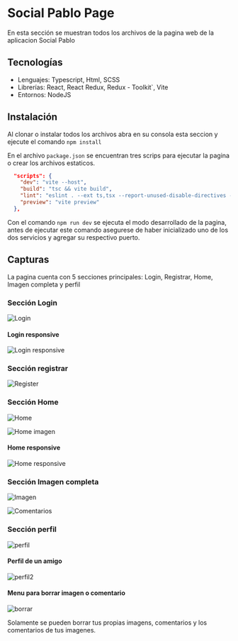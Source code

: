 # Social Pablo Page

En esta sección se muestran todos los archivos de la pagina web de la aplicacion Social Pablo

## Tecnologías

- Lenguajes: Typescript, Html, SCSS
- Librerías: React, React Redux, Redux - Toolkit`, Vite
- Entornos: NodeJS

## Instalación

Al clonar o instalar todos los archivos abra en su consola esta seccion y ejecute el comando
`npm install`

En el archivo `package.json` se encuentran tres scrips para ejecutar la pagina o crear los archivos estaticos.

```JSON
  "scripts": {
    "dev": "vite --host",
    "build": "tsc && vite build",
    "lint": "eslint . --ext ts,tsx --report-unused-disable-directives --max-warnings 0",
    "preview": "vite preview"
  },
```

Con el comando `npm run dev` se ejecuta el modo desarrollado de la pagina, antes de ejecutar este comando asegurese de haber inicializado uno de los dos servicios y agregar su respectivo puerto.

## Capturas

La pagina cuenta con 5 secciones principales: Login, Registrar, Home, Imagen completa y perfil


### Sección Login

![Login](../captures/login.PNG "Login")

#### Login responsive

![Login responsive](../captures/loginResponsive.PNG "Login responsive")

### Sección registrar

![Register](../captures/register.PNG "Register")

### Sección Home

![Home](../captures/home.PNG "Home")

![Home imagen](../captures/imagePage.png "Home imagen")

#### Home responsive

![Home responsive](../captures/homeresponse.PNG "Home responsive")

### Sección Imagen completa

![Imagen](../captures/fullimage1.PNG "Imagen")

![Comentarios](../captures/fullimage2.PNG "Comentarios")

### Sección perfil

![perfil](../captures/perfil.PNG "perfil")

#### Perfil de un amigo

![perfil2](../captures/perfilFriend.PNG "perfil2")

#### Menu para borrar imagen o comentario

![borrar](../captures/opcion%20borrar.PNG "borrar")

Solamente se pueden borrar tus propias imagens, comentarios y los comentarios de tus imagenes.
